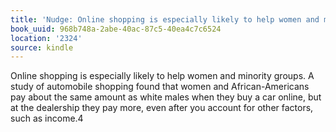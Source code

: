 ```yaml
---
title: 'Nudge: Online shopping is especially likely to help women and minor…'
book_uuid: 968b748a-2abe-40ac-87c5-40ea4c7c6524
location: '2324'
source: kindle
---
```


Online shopping is especially likely to help women and minority groups. A study of automobile shopping found that women and African-Americans pay about the same amount as white males when they buy a car online, but at the dealership they pay more, even after you account for other factors, such as income.4